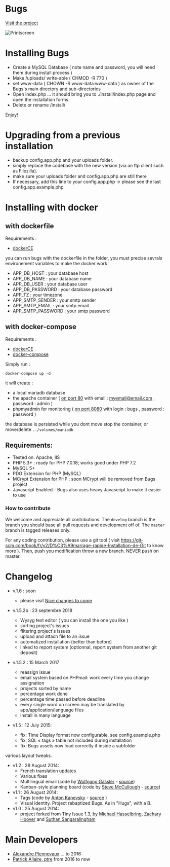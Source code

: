 # Bugs

[Visit the project](http://pixeline.github.io/bugs/)

![Printscreen](http://pixeline.github.io/bugs/images/bugs-index.png "Main screen")

# Installing Bugs

- Create a MySQL Database  ( note name and password, you will need them during install process )
- Make /uploads/ write-able ( CHMOD -R  770 )
- set  www-data  ( CHOWN -R www-data:www-data )  as owner of the Bugs's main directory and sub-directories
- Open index.php ... it should bring you to ./install/index.php page and open the installation forms
- Delete or rename /install/

Enjoy!

# Upgrading from a previous installation

- backup config.app.php and your uploads folder.
- simply replace the codebase with the new version (via an ftp client such as Filezilla).
- make sure your uploads folder and config.app.php are still there
- If necessary, add this line to your config.app.php -> please see the last config.app.example.php

# Installing with docker

## with dockerfile

Requirements :
- [dockerCE](https://www.docker.com)

you can run bugs with the dockerfile in the folder, you must precise sevrals environement variables to make the docker work :
- APP_DB_HOST : your database host
- APP_DB_NAME : your database name
- APP_DB_USER : your database user
- APP_DB_PASSWORD : your database password
- APP_TZ : your timezone
- APP_SMTP_SENDER : your smtp sender
- APP_SMTP_EMAIL : your smtp email
- APP_SMTP_PASSWORD : your smtp password

## with docker-compose

Requirements :
- [dockerCE](https://www.docker.com)
- [docker-compose](https://docs.docker.com/compose/install/)

Simply run :
```
docker-compose up -d
```
it will create :
- a local mariadb database
- the apache container (  [on port 80](http://localhost/) with email : myemail@email.com , password : admin )
- phpmyadmin for monitoring (  [on port 8080](http://localhost:8080/) with login : bugs , password : password )

the database is persisted while you dont move stop the container, or move/delete `../volumes/mariadb`


## Requirements:

- Tested on: Apache, IIS
- PHP 5.3+  :  ready for PHP 7.0.18; works good under PHP 7.2
- MySQL 5+
- PDO Extension for PHP (MySQL)
- MCrypt Extension for PHP : soon MCrypt will be removed from Bugs project
- Javascript Enabled - Bugs also uses heavy Javascript to make it easier to use

### How to contribute

We welcome and appreciate all contributions. The `develop` branch is the branch you should base all pull requests and development off of.
The `master` branch is tagged releases only.

For any coding contribution, please use a git tool ( visit https://git-scm.com/book/fr/v2/D%C3%A9marrage-rapide-Installation-de-Git to know more ).
Then, push you modification throw a new branch. NEVER push on master.

# Changelog
- v.1.6 : soon
	- please visit [Nice changes to come](https://github.com/pixeline/bugs/projects)
- v.1.5.2b : 23 septembre 2018
	- Wysyg text editor  ( you can install the one you like )
	- sorting project's issues
	- filtering project's issues
	- upload and attach file to an issue
	- automatized installation (better than before)
	- linked to report system (optionnal, report system from another git deposit)
- v.1.5.2 : 15 March 2017
	- reassign issue
	- email system based on PHPmail: work every time you change assignation
	- projects sorted by name
	- percentage work done
	- percentage time passed before deadline
	- every single word on screen may be translated by app/application/language files
	- install in many language

- v1.5 : 12 July 2015:
	- fix: Time Display format now configurable, see config.example.php
	- fix: SQL « tags » table not included during installation
	- fix: Bugs assets now load correctly if inside a subfolder

various layout tweaks.

- v1.2 : 28 August 2014:
	- French translation updates
	- Various fixes
	- Multilingual email (code by [Wolfgang Gassler](http://wolfgang.gassler.org/) - [source](https://github.com/mikelbring/tinyissue/pull/197))
	- Kanban-style planning board (code by [Steve McCullough](http://irrational.ca/) - [source](https://github.com/mikelbring/tinyissue/pull/194))
- v1.1 : 26 August 2014:
	- Tags (code by [Anton Kanevsky](http://about.me/akanevsky) - [source](https://github.com/mikelbring/tinyissue/pull/180) )
	- Visual identity. Project rebaptized Bugs. As in "Hugs", with a B.
- v1.0 : 25 August 2014:
	- project forked from Tiny Issue 1.3, by [Michael Hasselbring](http://michaelhasselbring.com), [Zachary Hoover](http://zachoover.com) and [Suthan Sangaralingham](http://suthanwebs.com/)

# Main Developers

- [Alexandre Plennevaux](https://pixeline.be) ... to 2016
- [Patrick Allaire, ptre](http://cartefoi.net) from 2016 to now
